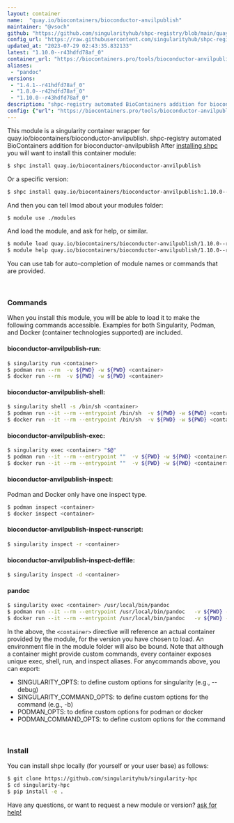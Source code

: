 ```yaml
---
layout: container
name:  "quay.io/biocontainers/bioconductor-anvilpublish"
maintainer: "@vsoch"
github: "https://github.com/singularityhub/shpc-registry/blob/main/quay.io/biocontainers/bioconductor-anvilpublish/container.yaml"
config_url: "https://raw.githubusercontent.com/singularityhub/shpc-registry/main/quay.io/biocontainers/bioconductor-anvilpublish/container.yaml"
updated_at: "2023-07-29 02:43:35.832133"
latest: "1.10.0--r43hdfd78af_0"
container_url: "https://biocontainers.pro/tools/bioconductor-anvilpublish"
aliases:
 - "pandoc"
versions:
 - "1.4.1--r41hdfd78af_0"
 - "1.8.0--r42hdfd78af_0"
 - "1.10.0--r43hdfd78af_0"
description: "shpc-registry automated BioContainers addition for bioconductor-anvilpublish"
config: {"url": "https://biocontainers.pro/tools/bioconductor-anvilpublish", "maintainer": "@vsoch", "description": "shpc-registry automated BioContainers addition for bioconductor-anvilpublish", "latest": {"1.10.0--r43hdfd78af_0": "sha256:60e7c48ba34784bf1dff13a3912135039d5a30a6d03b5c1c9ea5eafcfcf813ab"}, "tags": {"1.4.1--r41hdfd78af_0": "sha256:ebb6c422a681661de72df54f2ec63d08c427947adea5b4a0cf496be1355c1883", "1.8.0--r42hdfd78af_0": "sha256:f25b03e6c53ffad4f24c9a1e62a4fe9c9e51128e2f6ff8f9f99a9aa5475ffcd7", "1.10.0--r43hdfd78af_0": "sha256:60e7c48ba34784bf1dff13a3912135039d5a30a6d03b5c1c9ea5eafcfcf813ab"}, "docker": "quay.io/biocontainers/bioconductor-anvilpublish", "aliases": {"pandoc": "/usr/local/bin/pandoc"}}
---
```


This module is a singularity container wrapper for quay.io/biocontainers/bioconductor-anvilpublish.
shpc-registry automated BioContainers addition for bioconductor-anvilpublish
After [installing shpc](#install) you will want to install this container module:


```bash
$ shpc install quay.io/biocontainers/bioconductor-anvilpublish
```

Or a specific version:

```bash
$ shpc install quay.io/biocontainers/bioconductor-anvilpublish:1.10.0--r43hdfd78af_0
```

And then you can tell lmod about your modules folder:

```bash
$ module use ./modules
```

And load the module, and ask for help, or similar.

```bash
$ module load quay.io/biocontainers/bioconductor-anvilpublish/1.10.0--r43hdfd78af_0
$ module help quay.io/biocontainers/bioconductor-anvilpublish/1.10.0--r43hdfd78af_0
```

You can use tab for auto-completion of module names or commands that are provided.

<br>

### Commands

When you install this module, you will be able to load it to make the following commands accessible.
Examples for both Singularity, Podman, and Docker (container technologies supported) are included.

#### bioconductor-anvilpublish-run:

```bash
$ singularity run <container>
$ podman run --rm  -v ${PWD} -w ${PWD} <container>
$ docker run --rm  -v ${PWD} -w ${PWD} <container>
```

#### bioconductor-anvilpublish-shell:

```bash
$ singularity shell -s /bin/sh <container>
$ podman run --it --rm --entrypoint /bin/sh  -v ${PWD} -w ${PWD} <container>
$ docker run --it --rm --entrypoint /bin/sh  -v ${PWD} -w ${PWD} <container>
```

#### bioconductor-anvilpublish-exec:

```bash
$ singularity exec <container> "$@"
$ podman run --it --rm --entrypoint ""  -v ${PWD} -w ${PWD} <container> "$@"
$ docker run --it --rm --entrypoint ""  -v ${PWD} -w ${PWD} <container> "$@"
```

#### bioconductor-anvilpublish-inspect:

Podman and Docker only have one inspect type.

```bash
$ podman inspect <container>
$ docker inspect <container>
```

#### bioconductor-anvilpublish-inspect-runscript:

```bash
$ singularity inspect -r <container>
```

#### bioconductor-anvilpublish-inspect-deffile:

```bash
$ singularity inspect -d <container>
```


#### pandoc

```bash
$ singularity exec <container> /usr/local/bin/pandoc
$ podman run --it --rm --entrypoint /usr/local/bin/pandoc   -v ${PWD} -w ${PWD} <container> -c " $@"
$ docker run --it --rm --entrypoint /usr/local/bin/pandoc   -v ${PWD} -w ${PWD} <container> -c " $@"
```



In the above, the `<container>` directive will reference an actual container provided
by the module, for the version you have chosen to load. An environment file in the
module folder will also be bound. Note that although a container
might provide custom commands, every container exposes unique exec, shell, run, and
inspect aliases. For anycommands above, you can export:

 - SINGULARITY_OPTS: to define custom options for singularity (e.g., --debug)
 - SINGULARITY_COMMAND_OPTS: to define custom options for the command (e.g., -b)
 - PODMAN_OPTS: to define custom options for podman or docker
 - PODMAN_COMMAND_OPTS: to define custom options for the command

<br>

### Install

You can install shpc locally (for yourself or your user base) as follows:

```bash
$ git clone https://github.com/singularityhub/singularity-hpc
$ cd singularity-hpc
$ pip install -e .
```

Have any questions, or want to request a new module or version? [ask for help!](https://github.com/singularityhub/singularity-hpc/issues)